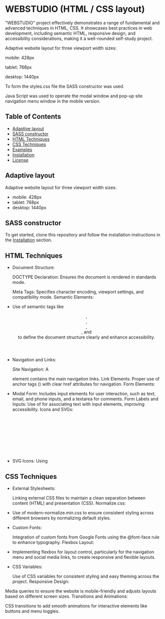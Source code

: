 # WEBSTUDIO (HTML / CSS layout)

"WEBSTUDIO" project effectively demonstrates a range of fundamental and advanced techniques in HTML, CSS. It showcases best practices in web development, including semantic HTML, responsive design, and accessibility considerations, making it a well-rounded self-study project.

Adaptive website layout for three viewport width sizes:

mobile: 428px

tablet: 768px

desktop: 1440px

To form the styles.css file the SASS constructor was used.

Java Script was used to operate the modal window and pop-up site navigation menu window in the mobile version.

## Table of Contents
- [Adaptive layout](#fAdaptive_layout)
- [SASS constructor](#SASS_constructor)
- [HTML Techniques](#HTML_Techniques)
- [CSS Techniques](#CSS_Techniques)
- [Examples](#examples)
- [Installation](#installation)
- [License](#license)

## Adaptive layout
Adaptive website layout for three viewport width sizes:

- mobile: 428px
- tablet: 768px
- desktop: 1440px

## SASS constructor
To get started, clone this repository and follow the installation instructions in the [Installation](#installation) section.

## HTML Techniques
- Document Structure:

    DOCTYPE Declaration: Ensures the document is rendered in standards mode.

    Meta Tags: Specifies character encoding, viewport settings, and compatibility mode.
    Semantic Elements:

- Use of semantic tags like <header>, <nav>, <main>, <section>, and <footer> to define the document structure clearly and enhance accessibility.

- Navigation and Links:

    Site Navigation: A <nav> element contains the main navigation links.
    Link Elements: Proper use of anchor tags (<a>) with clear href attributes for navigation.
    Form Elements:

- Modal Form: Includes input elements for user interaction, such as text, email, and phone inputs, and a textarea for comments.
    Form Labels and Inputs: Use of <label> for associating text with input elements, improving accessibility.
    Icons and SVGs:

- SVG Icons: Using <svg> and <use> elements to include scalable vector graphics, which are resolution-independent and versatile.

## CSS Techniques
- External Stylesheets:

    Linking external CSS files to maintain a clean separation between content (HTML) and presentation (CSS).
    Normalize.css:

- Use of modern-normalize.min.css to ensure consistent styling across different browsers by normalizing default styles.

- Custom Fonts:

    Integration of custom fonts from Google Fonts using the @font-face rule to enhance typography.
    Flexbox Layout:

- Implementing flexbox for layout control, particularly for the navigation menu and social media links, to create responsive and flexible layouts.

- CSS Variables:

    Use of CSS variables for consistent styling and easy theming across the project.
    Responsive Design:

Media queries to ensure the website is mobile-friendly and adjusts layouts based on different screen sizes.
Transitions and Animations:

CSS transitions to add smooth animations for interactive elements like buttons and menu toggles.


